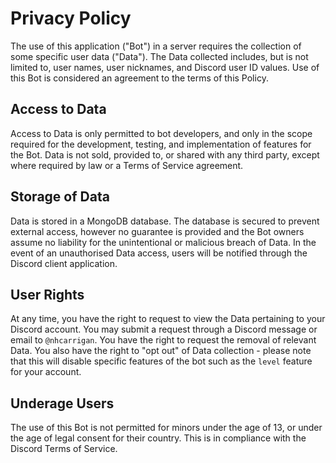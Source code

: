 # Privacy Policy

The use of this application ("Bot") in a server requires the collection of some specific user data ("Data"). The Data collected includes, but is not limited to, user names, user nicknames, and Discord user ID values. Use of this Bot is considered an agreement to the terms of this Policy.

## Access to Data

Access to Data is only permitted to bot developers, and only in the scope required for the development, testing, and implementation of features for the Bot. Data is not sold, provided to, or shared with any third party, except where required by law or a Terms of Service agreement.

## Storage of Data

Data is stored in a MongoDB database. The database is secured to prevent external access, however no guarantee is provided and the Bot owners assume no liability for the unintentional or malicious breach of Data. In the event of an unauthorised Data access, users will be notified through the Discord client application.

## User Rights

At any time, you have the right to request to view the Data pertaining to your Discord account. You may submit a request through a Discord message or email to `@nhcarrigan`. You have the right to request the removal of relevant Data. You also have the right to "opt out" of Data collection - please note that this will disable specific features of the bot such as the `level` feature for your account.

## Underage Users

The use of this Bot is not permitted for minors under the age of 13, or under the age of legal consent for their country. This is in compliance with the Discord Terms of Service.
